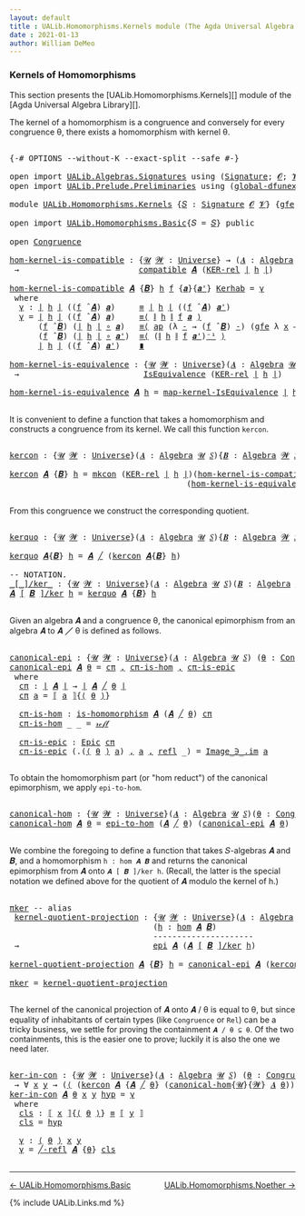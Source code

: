 ```yaml
---
layout: default
title : UALib.Homomorphisms.Kernels module (The Agda Universal Algebra Library)
date : 2021-01-13
author: William DeMeo
---
```


### <a id="kernels-of-homomorphisms">Kernels of Homomorphisms</a>

This section presents the [UALib.Homomorphisms.Kernels][] module of the [Agda Universal Algebra Library][].

The kernel of a homomorphism is a congruence and conversely for every congruence θ, there exists a homomorphism with kernel θ.

<pre class="Agda">

<a id="464" class="Symbol">{-#</a> <a id="468" class="Keyword">OPTIONS</a> <a id="476" class="Pragma">--without-K</a> <a id="488" class="Pragma">--exact-split</a> <a id="502" class="Pragma">--safe</a> <a id="509" class="Symbol">#-}</a>

<a id="514" class="Keyword">open</a> <a id="519" class="Keyword">import</a> <a id="526" href="UALib.Algebras.Signatures.html" class="Module">UALib.Algebras.Signatures</a> <a id="552" class="Keyword">using</a> <a id="558" class="Symbol">(</a><a id="559" href="UALib.Algebras.Signatures.html#1457" class="Function">Signature</a><a id="568" class="Symbol">;</a> <a id="570" href="universes.html#613" class="Generalizable">𝓞</a><a id="571" class="Symbol">;</a> <a id="573" href="universes.html#617" class="Generalizable">𝓥</a><a id="574" class="Symbol">)</a>
<a id="576" class="Keyword">open</a> <a id="581" class="Keyword">import</a> <a id="588" href="UALib.Prelude.Preliminaries.html" class="Module">UALib.Prelude.Preliminaries</a> <a id="616" class="Keyword">using</a> <a id="622" class="Symbol">(</a><a id="623" href="MGS-Subsingleton-Theorems.html#3468" class="Function">global-dfunext</a><a id="637" class="Symbol">)</a>

<a id="640" class="Keyword">module</a> <a id="647" href="UALib.Homomorphisms.Kernels.html" class="Module">UALib.Homomorphisms.Kernels</a> <a id="675" class="Symbol">{</a><a id="676" href="UALib.Homomorphisms.Kernels.html#676" class="Bound">𝑆</a> <a id="678" class="Symbol">:</a> <a id="680" href="UALib.Algebras.Signatures.html#1457" class="Function">Signature</a> <a id="690" href="universes.html#613" class="Generalizable">𝓞</a> <a id="692" href="universes.html#617" class="Generalizable">𝓥</a><a id="693" class="Symbol">}</a> <a id="695" class="Symbol">{</a><a id="696" href="UALib.Homomorphisms.Kernels.html#696" class="Bound">gfe</a> <a id="700" class="Symbol">:</a> <a id="702" href="MGS-Subsingleton-Theorems.html#3468" class="Function">global-dfunext</a><a id="716" class="Symbol">}</a> <a id="718" class="Keyword">where</a>

<a id="725" class="Keyword">open</a> <a id="730" class="Keyword">import</a> <a id="737" href="UALib.Homomorphisms.Basic.html" class="Module">UALib.Homomorphisms.Basic</a><a id="762" class="Symbol">{</a><a id="763" class="Argument">𝑆</a> <a id="765" class="Symbol">=</a> <a id="767" href="UALib.Homomorphisms.Kernels.html#676" class="Bound">𝑆</a><a id="768" class="Symbol">}</a> <a id="770" class="Keyword">public</a>

<a id="778" class="Keyword">open</a> <a id="783" href="UALib.Relations.Congruences.html#1434" class="Module">Congruence</a>

<a id="hom-kernel-is-compatible"></a><a id="795" href="UALib.Homomorphisms.Kernels.html#795" class="Function">hom-kernel-is-compatible</a> <a id="820" class="Symbol">:</a> <a id="822" class="Symbol">{</a><a id="823" href="UALib.Homomorphisms.Kernels.html#823" class="Bound">𝓤</a> <a id="825" href="UALib.Homomorphisms.Kernels.html#825" class="Bound">𝓦</a> <a id="827" class="Symbol">:</a> <a id="829" href="universes.html#551" class="Function">Universe</a><a id="837" class="Symbol">}</a> <a id="839" class="Symbol">→</a> <a id="841" class="Symbol">(</a><a id="842" href="UALib.Homomorphisms.Kernels.html#842" class="Bound">𝑨</a> <a id="844" class="Symbol">:</a> <a id="846" href="UALib.Algebras.Algebras.html#813" class="Function">Algebra</a> <a id="854" href="UALib.Homomorphisms.Kernels.html#823" class="Bound">𝓤</a> <a id="856" href="UALib.Homomorphisms.Kernels.html#676" class="Bound">𝑆</a><a id="857" class="Symbol">){</a><a id="859" href="UALib.Homomorphisms.Kernels.html#859" class="Bound">𝑩</a> <a id="861" class="Symbol">:</a> <a id="863" href="UALib.Algebras.Algebras.html#813" class="Function">Algebra</a> <a id="871" href="UALib.Homomorphisms.Kernels.html#825" class="Bound">𝓦</a> <a id="873" href="UALib.Homomorphisms.Kernels.html#676" class="Bound">𝑆</a><a id="874" class="Symbol">}(</a><a id="876" href="UALib.Homomorphisms.Kernels.html#876" class="Bound">h</a> <a id="878" class="Symbol">:</a> <a id="880" href="UALib.Homomorphisms.Basic.html#2062" class="Function">hom</a> <a id="884" href="UALib.Homomorphisms.Kernels.html#842" class="Bound">𝑨</a> <a id="886" href="UALib.Homomorphisms.Kernels.html#859" class="Bound">𝑩</a><a id="887" class="Symbol">)</a>
 <a id="890" class="Symbol">→</a>                         <a id="916" href="UALib.Relations.Quotients.html#6644" class="Function">compatible</a> <a id="927" href="UALib.Homomorphisms.Kernels.html#842" class="Bound">𝑨</a> <a id="929" class="Symbol">(</a><a id="930" href="UALib.Relations.Binary.html#1569" class="Function">KER-rel</a> <a id="938" href="UALib.Prelude.Preliminaries.html#10371" class="Function Operator">∣</a> <a id="940" href="UALib.Homomorphisms.Kernels.html#876" class="Bound">h</a> <a id="942" href="UALib.Prelude.Preliminaries.html#10371" class="Function Operator">∣</a><a id="943" class="Symbol">)</a>

<a id="946" href="UALib.Homomorphisms.Kernels.html#795" class="Function">hom-kernel-is-compatible</a> <a id="971" href="UALib.Homomorphisms.Kernels.html#971" class="Bound">𝑨</a> <a id="973" class="Symbol">{</a><a id="974" href="UALib.Homomorphisms.Kernels.html#974" class="Bound">𝑩</a><a id="975" class="Symbol">}</a> <a id="977" href="UALib.Homomorphisms.Kernels.html#977" class="Bound">h</a> <a id="979" href="UALib.Homomorphisms.Kernels.html#979" class="Bound">f</a> <a id="981" class="Symbol">{</a><a id="982" href="UALib.Homomorphisms.Kernels.html#982" class="Bound">𝒂</a><a id="983" class="Symbol">}{</a><a id="985" href="UALib.Homomorphisms.Kernels.html#985" class="Bound">𝒂&#39;</a><a id="987" class="Symbol">}</a> <a id="989" href="UALib.Homomorphisms.Kernels.html#989" class="Bound">Kerhab</a> <a id="996" class="Symbol">=</a> <a id="998" href="UALib.Homomorphisms.Kernels.html#1009" class="Function">γ</a>
 <a id="1001" class="Keyword">where</a>
  <a id="1009" href="UALib.Homomorphisms.Kernels.html#1009" class="Function">γ</a> <a id="1011" class="Symbol">:</a> <a id="1013" href="UALib.Prelude.Preliminaries.html#10371" class="Function Operator">∣</a> <a id="1015" href="UALib.Homomorphisms.Kernels.html#977" class="Bound">h</a> <a id="1017" href="UALib.Prelude.Preliminaries.html#10371" class="Function Operator">∣</a> <a id="1019" class="Symbol">((</a><a id="1021" href="UALib.Homomorphisms.Kernels.html#979" class="Bound">f</a> <a id="1023" href="UALib.Algebras.Algebras.html#3080" class="Function Operator">̂</a> <a id="1025" href="UALib.Homomorphisms.Kernels.html#971" class="Bound">𝑨</a><a id="1026" class="Symbol">)</a> <a id="1028" href="UALib.Homomorphisms.Kernels.html#982" class="Bound">𝒂</a><a id="1029" class="Symbol">)</a>     <a id="1035" href="UALib.Prelude.Preliminaries.html#5654" class="Datatype Operator">≡</a> <a id="1037" href="UALib.Prelude.Preliminaries.html#10371" class="Function Operator">∣</a> <a id="1039" href="UALib.Homomorphisms.Kernels.html#977" class="Bound">h</a> <a id="1041" href="UALib.Prelude.Preliminaries.html#10371" class="Function Operator">∣</a> <a id="1043" class="Symbol">((</a><a id="1045" href="UALib.Homomorphisms.Kernels.html#979" class="Bound">f</a> <a id="1047" href="UALib.Algebras.Algebras.html#3080" class="Function Operator">̂</a> <a id="1049" href="UALib.Homomorphisms.Kernels.html#971" class="Bound">𝑨</a><a id="1050" class="Symbol">)</a> <a id="1052" href="UALib.Homomorphisms.Kernels.html#985" class="Bound">𝒂&#39;</a><a id="1054" class="Symbol">)</a>
  <a id="1058" href="UALib.Homomorphisms.Kernels.html#1009" class="Function">γ</a> <a id="1060" class="Symbol">=</a> <a id="1062" href="UALib.Prelude.Preliminaries.html#10371" class="Function Operator">∣</a> <a id="1064" href="UALib.Homomorphisms.Kernels.html#977" class="Bound">h</a> <a id="1066" href="UALib.Prelude.Preliminaries.html#10371" class="Function Operator">∣</a> <a id="1068" class="Symbol">((</a><a id="1070" href="UALib.Homomorphisms.Kernels.html#979" class="Bound">f</a> <a id="1072" href="UALib.Algebras.Algebras.html#3080" class="Function Operator">̂</a> <a id="1074" href="UALib.Homomorphisms.Kernels.html#971" class="Bound">𝑨</a><a id="1075" class="Symbol">)</a> <a id="1077" href="UALib.Homomorphisms.Kernels.html#982" class="Bound">𝒂</a><a id="1078" class="Symbol">)</a>     <a id="1084" href="MGS-MLTT.html#5997" class="Function Operator">≡⟨</a> <a id="1087" href="UALib.Prelude.Preliminaries.html#10452" class="Function Operator">∥</a> <a id="1089" href="UALib.Homomorphisms.Kernels.html#977" class="Bound">h</a> <a id="1091" href="UALib.Prelude.Preliminaries.html#10452" class="Function Operator">∥</a> <a id="1093" href="UALib.Homomorphisms.Kernels.html#979" class="Bound">f</a> <a id="1095" href="UALib.Homomorphisms.Kernels.html#982" class="Bound">𝒂</a> <a id="1097" href="MGS-MLTT.html#5997" class="Function Operator">⟩</a>
      <a id="1105" class="Symbol">(</a><a id="1106" href="UALib.Homomorphisms.Kernels.html#979" class="Bound">f</a> <a id="1108" href="UALib.Algebras.Algebras.html#3080" class="Function Operator">̂</a> <a id="1110" href="UALib.Homomorphisms.Kernels.html#974" class="Bound">𝑩</a><a id="1111" class="Symbol">)</a> <a id="1113" class="Symbol">(</a><a id="1114" href="UALib.Prelude.Preliminaries.html#10371" class="Function Operator">∣</a> <a id="1116" href="UALib.Homomorphisms.Kernels.html#977" class="Bound">h</a> <a id="1118" href="UALib.Prelude.Preliminaries.html#10371" class="Function Operator">∣</a> <a id="1120" href="MGS-MLTT.html#3813" class="Function Operator">∘</a> <a id="1122" href="UALib.Homomorphisms.Kernels.html#982" class="Bound">𝒂</a><a id="1123" class="Symbol">)</a>   <a id="1127" href="MGS-MLTT.html#5997" class="Function Operator">≡⟨</a> <a id="1130" href="MGS-MLTT.html#6613" class="Function">ap</a> <a id="1133" class="Symbol">(λ</a> <a id="1136" href="UALib.Homomorphisms.Kernels.html#1136" class="Bound">-</a> <a id="1138" class="Symbol">→</a> <a id="1140" class="Symbol">(</a><a id="1141" href="UALib.Homomorphisms.Kernels.html#979" class="Bound">f</a> <a id="1143" href="UALib.Algebras.Algebras.html#3080" class="Function Operator">̂</a> <a id="1145" href="UALib.Homomorphisms.Kernels.html#974" class="Bound">𝑩</a><a id="1146" class="Symbol">)</a> <a id="1148" href="UALib.Homomorphisms.Kernels.html#1136" class="Bound">-</a><a id="1149" class="Symbol">)</a> <a id="1151" class="Symbol">(</a><a id="1152" href="UALib.Homomorphisms.Kernels.html#696" class="Bound">gfe</a> <a id="1156" class="Symbol">λ</a> <a id="1158" href="UALib.Homomorphisms.Kernels.html#1158" class="Bound">x</a> <a id="1160" class="Symbol">→</a> <a id="1162" href="UALib.Homomorphisms.Kernels.html#989" class="Bound">Kerhab</a> <a id="1169" href="UALib.Homomorphisms.Kernels.html#1158" class="Bound">x</a><a id="1170" class="Symbol">)</a> <a id="1172" href="MGS-MLTT.html#5997" class="Function Operator">⟩</a>
      <a id="1180" class="Symbol">(</a><a id="1181" href="UALib.Homomorphisms.Kernels.html#979" class="Bound">f</a> <a id="1183" href="UALib.Algebras.Algebras.html#3080" class="Function Operator">̂</a> <a id="1185" href="UALib.Homomorphisms.Kernels.html#974" class="Bound">𝑩</a><a id="1186" class="Symbol">)</a> <a id="1188" class="Symbol">(</a><a id="1189" href="UALib.Prelude.Preliminaries.html#10371" class="Function Operator">∣</a> <a id="1191" href="UALib.Homomorphisms.Kernels.html#977" class="Bound">h</a> <a id="1193" href="UALib.Prelude.Preliminaries.html#10371" class="Function Operator">∣</a> <a id="1195" href="MGS-MLTT.html#3813" class="Function Operator">∘</a> <a id="1197" href="UALib.Homomorphisms.Kernels.html#985" class="Bound">𝒂&#39;</a><a id="1199" class="Symbol">)</a>  <a id="1202" href="MGS-MLTT.html#5997" class="Function Operator">≡⟨</a> <a id="1205" class="Symbol">(</a><a id="1206" href="UALib.Prelude.Preliminaries.html#10452" class="Function Operator">∥</a> <a id="1208" href="UALib.Homomorphisms.Kernels.html#977" class="Bound">h</a> <a id="1210" href="UALib.Prelude.Preliminaries.html#10452" class="Function Operator">∥</a> <a id="1212" href="UALib.Homomorphisms.Kernels.html#979" class="Bound">f</a> <a id="1214" href="UALib.Homomorphisms.Kernels.html#985" class="Bound">𝒂&#39;</a><a id="1216" class="Symbol">)</a><a id="1217" href="MGS-MLTT.html#6125" class="Function Operator">⁻¹</a> <a id="1220" href="MGS-MLTT.html#5997" class="Function Operator">⟩</a>
      <a id="1228" href="UALib.Prelude.Preliminaries.html#10371" class="Function Operator">∣</a> <a id="1230" href="UALib.Homomorphisms.Kernels.html#977" class="Bound">h</a> <a id="1232" href="UALib.Prelude.Preliminaries.html#10371" class="Function Operator">∣</a> <a id="1234" class="Symbol">((</a><a id="1236" href="UALib.Homomorphisms.Kernels.html#979" class="Bound">f</a> <a id="1238" href="UALib.Algebras.Algebras.html#3080" class="Function Operator">̂</a> <a id="1240" href="UALib.Homomorphisms.Kernels.html#971" class="Bound">𝑨</a><a id="1241" class="Symbol">)</a> <a id="1243" href="UALib.Homomorphisms.Kernels.html#985" class="Bound">𝒂&#39;</a><a id="1245" class="Symbol">)</a>    <a id="1250" href="MGS-MLTT.html#6079" class="Function Operator">∎</a>

<a id="hom-kernel-is-equivalence"></a><a id="1253" href="UALib.Homomorphisms.Kernels.html#1253" class="Function">hom-kernel-is-equivalence</a> <a id="1279" class="Symbol">:</a> <a id="1281" class="Symbol">{</a><a id="1282" href="UALib.Homomorphisms.Kernels.html#1282" class="Bound">𝓤</a> <a id="1284" href="UALib.Homomorphisms.Kernels.html#1284" class="Bound">𝓦</a> <a id="1286" class="Symbol">:</a> <a id="1288" href="universes.html#551" class="Function">Universe</a><a id="1296" class="Symbol">}(</a><a id="1298" href="UALib.Homomorphisms.Kernels.html#1298" class="Bound">𝑨</a> <a id="1300" class="Symbol">:</a> <a id="1302" href="UALib.Algebras.Algebras.html#813" class="Function">Algebra</a> <a id="1310" href="UALib.Homomorphisms.Kernels.html#1282" class="Bound">𝓤</a> <a id="1312" href="UALib.Homomorphisms.Kernels.html#676" class="Bound">𝑆</a><a id="1313" class="Symbol">){</a><a id="1315" href="UALib.Homomorphisms.Kernels.html#1315" class="Bound">𝑩</a> <a id="1317" class="Symbol">:</a> <a id="1319" href="UALib.Algebras.Algebras.html#813" class="Function">Algebra</a> <a id="1327" href="UALib.Homomorphisms.Kernels.html#1284" class="Bound">𝓦</a> <a id="1329" href="UALib.Homomorphisms.Kernels.html#676" class="Bound">𝑆</a><a id="1330" class="Symbol">}(</a><a id="1332" href="UALib.Homomorphisms.Kernels.html#1332" class="Bound">h</a> <a id="1334" class="Symbol">:</a> <a id="1336" href="UALib.Homomorphisms.Basic.html#2062" class="Function">hom</a> <a id="1340" href="UALib.Homomorphisms.Kernels.html#1298" class="Bound">𝑨</a> <a id="1342" href="UALib.Homomorphisms.Kernels.html#1315" class="Bound">𝑩</a><a id="1343" class="Symbol">)</a>
 <a id="1346" class="Symbol">→</a>                          <a id="1373" href="UALib.Relations.Equivalences.html#668" class="Record">IsEquivalence</a> <a id="1387" class="Symbol">(</a><a id="1388" href="UALib.Relations.Binary.html#1569" class="Function">KER-rel</a> <a id="1396" href="UALib.Prelude.Preliminaries.html#10371" class="Function Operator">∣</a> <a id="1398" href="UALib.Homomorphisms.Kernels.html#1332" class="Bound">h</a> <a id="1400" href="UALib.Prelude.Preliminaries.html#10371" class="Function Operator">∣</a><a id="1401" class="Symbol">)</a>

<a id="1404" href="UALib.Homomorphisms.Kernels.html#1253" class="Function">hom-kernel-is-equivalence</a> <a id="1430" href="UALib.Homomorphisms.Kernels.html#1430" class="Bound">𝑨</a> <a id="1432" href="UALib.Homomorphisms.Kernels.html#1432" class="Bound">h</a> <a id="1434" class="Symbol">=</a> <a id="1436" href="UALib.Relations.Equivalences.html#1148" class="Function">map-kernel-IsEquivalence</a> <a id="1461" href="UALib.Prelude.Preliminaries.html#10371" class="Function Operator">∣</a> <a id="1463" href="UALib.Homomorphisms.Kernels.html#1432" class="Bound">h</a> <a id="1465" href="UALib.Prelude.Preliminaries.html#10371" class="Function Operator">∣</a>

</pre>

It is convenient to define a function that takes a homomorphism and constructs a congruence from its kernel.  We call this function `kercon`.

<pre class="Agda">

<a id="kercon"></a><a id="1637" href="UALib.Homomorphisms.Kernels.html#1637" class="Function">kercon</a> <a id="1644" class="Symbol">:</a> <a id="1646" class="Symbol">{</a><a id="1647" href="UALib.Homomorphisms.Kernels.html#1647" class="Bound">𝓤</a> <a id="1649" href="UALib.Homomorphisms.Kernels.html#1649" class="Bound">𝓦</a> <a id="1651" class="Symbol">:</a> <a id="1653" href="universes.html#551" class="Function">Universe</a><a id="1661" class="Symbol">}(</a><a id="1663" href="UALib.Homomorphisms.Kernels.html#1663" class="Bound">𝑨</a> <a id="1665" class="Symbol">:</a> <a id="1667" href="UALib.Algebras.Algebras.html#813" class="Function">Algebra</a> <a id="1675" href="UALib.Homomorphisms.Kernels.html#1647" class="Bound">𝓤</a> <a id="1677" href="UALib.Homomorphisms.Kernels.html#676" class="Bound">𝑆</a><a id="1678" class="Symbol">){</a><a id="1680" href="UALib.Homomorphisms.Kernels.html#1680" class="Bound">𝑩</a> <a id="1682" class="Symbol">:</a> <a id="1684" href="UALib.Algebras.Algebras.html#813" class="Function">Algebra</a> <a id="1692" href="UALib.Homomorphisms.Kernels.html#1649" class="Bound">𝓦</a> <a id="1694" href="UALib.Homomorphisms.Kernels.html#676" class="Bound">𝑆</a><a id="1695" class="Symbol">}(</a><a id="1697" href="UALib.Homomorphisms.Kernels.html#1697" class="Bound">h</a> <a id="1699" class="Symbol">:</a> <a id="1701" href="UALib.Homomorphisms.Basic.html#2062" class="Function">hom</a> <a id="1705" href="UALib.Homomorphisms.Kernels.html#1663" class="Bound">𝑨</a> <a id="1707" href="UALib.Homomorphisms.Kernels.html#1680" class="Bound">𝑩</a><a id="1708" class="Symbol">)</a> <a id="1710" class="Symbol">→</a> <a id="1712" href="UALib.Relations.Congruences.html#1434" class="Record">Congruence</a> <a id="1723" href="UALib.Homomorphisms.Kernels.html#1663" class="Bound">𝑨</a>

<a id="1726" href="UALib.Homomorphisms.Kernels.html#1637" class="Function">kercon</a> <a id="1733" href="UALib.Homomorphisms.Kernels.html#1733" class="Bound">𝑨</a> <a id="1735" class="Symbol">{</a><a id="1736" href="UALib.Homomorphisms.Kernels.html#1736" class="Bound">𝑩</a><a id="1737" class="Symbol">}</a> <a id="1739" href="UALib.Homomorphisms.Kernels.html#1739" class="Bound">h</a> <a id="1741" class="Symbol">=</a> <a id="1743" href="UALib.Relations.Congruences.html#1513" class="InductiveConstructor">mkcon</a> <a id="1749" class="Symbol">(</a><a id="1750" href="UALib.Relations.Binary.html#1569" class="Function">KER-rel</a> <a id="1758" href="UALib.Prelude.Preliminaries.html#10371" class="Function Operator">∣</a> <a id="1760" href="UALib.Homomorphisms.Kernels.html#1739" class="Bound">h</a> <a id="1762" href="UALib.Prelude.Preliminaries.html#10371" class="Function Operator">∣</a><a id="1763" class="Symbol">)(</a><a id="1765" href="UALib.Homomorphisms.Kernels.html#795" class="Function">hom-kernel-is-compatible</a> <a id="1790" href="UALib.Homomorphisms.Kernels.html#1733" class="Bound">𝑨</a> <a id="1792" class="Symbol">{</a><a id="1793" href="UALib.Homomorphisms.Kernels.html#1736" class="Bound">𝑩</a><a id="1794" class="Symbol">}</a> <a id="1796" href="UALib.Homomorphisms.Kernels.html#1739" class="Bound">h</a><a id="1797" class="Symbol">)</a>
                                     <a id="1836" class="Symbol">(</a><a id="1837" href="UALib.Homomorphisms.Kernels.html#1253" class="Function">hom-kernel-is-equivalence</a> <a id="1863" href="UALib.Homomorphisms.Kernels.html#1733" class="Bound">𝑨</a> <a id="1865" class="Symbol">{</a><a id="1866" href="UALib.Homomorphisms.Kernels.html#1736" class="Bound">𝑩</a><a id="1867" class="Symbol">}</a> <a id="1869" href="UALib.Homomorphisms.Kernels.html#1739" class="Bound">h</a><a id="1870" class="Symbol">)</a>

</pre>

From this congruence we construct the corresponding quotient.

<pre class="Agda">

<a id="kerquo"></a><a id="1962" href="UALib.Homomorphisms.Kernels.html#1962" class="Function">kerquo</a> <a id="1969" class="Symbol">:</a> <a id="1971" class="Symbol">{</a><a id="1972" href="UALib.Homomorphisms.Kernels.html#1972" class="Bound">𝓤</a> <a id="1974" href="UALib.Homomorphisms.Kernels.html#1974" class="Bound">𝓦</a> <a id="1976" class="Symbol">:</a> <a id="1978" href="universes.html#551" class="Function">Universe</a><a id="1986" class="Symbol">}(</a><a id="1988" href="UALib.Homomorphisms.Kernels.html#1988" class="Bound">𝑨</a> <a id="1990" class="Symbol">:</a> <a id="1992" href="UALib.Algebras.Algebras.html#813" class="Function">Algebra</a> <a id="2000" href="UALib.Homomorphisms.Kernels.html#1972" class="Bound">𝓤</a> <a id="2002" href="UALib.Homomorphisms.Kernels.html#676" class="Bound">𝑆</a><a id="2003" class="Symbol">){</a><a id="2005" href="UALib.Homomorphisms.Kernels.html#2005" class="Bound">𝑩</a> <a id="2007" class="Symbol">:</a> <a id="2009" href="UALib.Algebras.Algebras.html#813" class="Function">Algebra</a> <a id="2017" href="UALib.Homomorphisms.Kernels.html#1974" class="Bound">𝓦</a> <a id="2019" href="UALib.Homomorphisms.Kernels.html#676" class="Bound">𝑆</a><a id="2020" class="Symbol">}(</a><a id="2022" href="UALib.Homomorphisms.Kernels.html#2022" class="Bound">h</a> <a id="2024" class="Symbol">:</a> <a id="2026" href="UALib.Homomorphisms.Basic.html#2062" class="Function">hom</a> <a id="2030" href="UALib.Homomorphisms.Kernels.html#1988" class="Bound">𝑨</a> <a id="2032" href="UALib.Homomorphisms.Kernels.html#2005" class="Bound">𝑩</a><a id="2033" class="Symbol">)</a> <a id="2035" class="Symbol">→</a> <a id="2037" href="UALib.Algebras.Algebras.html#813" class="Function">Algebra</a> <a id="2045" class="Symbol">(</a><a id="2046" href="UALib.Homomorphisms.Kernels.html#1972" class="Bound">𝓤</a> <a id="2048" href="Agda.Primitive.html#636" class="Function Operator">⊔</a> <a id="2050" href="UALib.Homomorphisms.Kernels.html#1974" class="Bound">𝓦</a> <a id="2052" href="universes.html#527" class="Function Operator">⁺</a><a id="2053" class="Symbol">)</a> <a id="2055" href="UALib.Homomorphisms.Kernels.html#676" class="Bound">𝑆</a>

<a id="2058" href="UALib.Homomorphisms.Kernels.html#1962" class="Function">kerquo</a> <a id="2065" href="UALib.Homomorphisms.Kernels.html#2065" class="Bound">𝑨</a><a id="2066" class="Symbol">{</a><a id="2067" href="UALib.Homomorphisms.Kernels.html#2067" class="Bound">𝑩</a><a id="2068" class="Symbol">}</a> <a id="2070" href="UALib.Homomorphisms.Kernels.html#2070" class="Bound">h</a> <a id="2072" class="Symbol">=</a> <a id="2074" href="UALib.Homomorphisms.Kernels.html#2065" class="Bound">𝑨</a> <a id="2076" href="UALib.Relations.Congruences.html#3638" class="Function Operator">╱</a> <a id="2078" class="Symbol">(</a><a id="2079" href="UALib.Homomorphisms.Kernels.html#1637" class="Function">kercon</a> <a id="2086" href="UALib.Homomorphisms.Kernels.html#2065" class="Bound">𝑨</a><a id="2087" class="Symbol">{</a><a id="2088" href="UALib.Homomorphisms.Kernels.html#2067" class="Bound">𝑩</a><a id="2089" class="Symbol">}</a> <a id="2091" href="UALib.Homomorphisms.Kernels.html#2070" class="Bound">h</a><a id="2092" class="Symbol">)</a>

<a id="2095" class="Comment">-- NOTATION.</a>
<a id="_[_]/ker_"></a><a id="2108" href="UALib.Homomorphisms.Kernels.html#2108" class="Function Operator">_[_]/ker_</a> <a id="2118" class="Symbol">:</a> <a id="2120" class="Symbol">{</a><a id="2121" href="UALib.Homomorphisms.Kernels.html#2121" class="Bound">𝓤</a> <a id="2123" href="UALib.Homomorphisms.Kernels.html#2123" class="Bound">𝓦</a> <a id="2125" class="Symbol">:</a> <a id="2127" href="universes.html#551" class="Function">Universe</a><a id="2135" class="Symbol">}(</a><a id="2137" href="UALib.Homomorphisms.Kernels.html#2137" class="Bound">𝑨</a> <a id="2139" class="Symbol">:</a> <a id="2141" href="UALib.Algebras.Algebras.html#813" class="Function">Algebra</a> <a id="2149" href="UALib.Homomorphisms.Kernels.html#2121" class="Bound">𝓤</a> <a id="2151" href="UALib.Homomorphisms.Kernels.html#676" class="Bound">𝑆</a><a id="2152" class="Symbol">)(</a><a id="2154" href="UALib.Homomorphisms.Kernels.html#2154" class="Bound">𝑩</a> <a id="2156" class="Symbol">:</a> <a id="2158" href="UALib.Algebras.Algebras.html#813" class="Function">Algebra</a> <a id="2166" href="UALib.Homomorphisms.Kernels.html#2123" class="Bound">𝓦</a> <a id="2168" href="UALib.Homomorphisms.Kernels.html#676" class="Bound">𝑆</a><a id="2169" class="Symbol">)(</a><a id="2171" href="UALib.Homomorphisms.Kernels.html#2171" class="Bound">h</a> <a id="2173" class="Symbol">:</a> <a id="2175" href="UALib.Homomorphisms.Basic.html#2062" class="Function">hom</a> <a id="2179" href="UALib.Homomorphisms.Kernels.html#2137" class="Bound">𝑨</a> <a id="2181" href="UALib.Homomorphisms.Kernels.html#2154" class="Bound">𝑩</a><a id="2182" class="Symbol">)</a> <a id="2184" class="Symbol">→</a> <a id="2186" href="UALib.Algebras.Algebras.html#813" class="Function">Algebra</a> <a id="2194" class="Symbol">(</a><a id="2195" href="UALib.Homomorphisms.Kernels.html#2121" class="Bound">𝓤</a> <a id="2197" href="Agda.Primitive.html#636" class="Function Operator">⊔</a> <a id="2199" href="UALib.Homomorphisms.Kernels.html#2123" class="Bound">𝓦</a> <a id="2201" href="universes.html#527" class="Function Operator">⁺</a><a id="2202" class="Symbol">)</a> <a id="2204" href="UALib.Homomorphisms.Kernels.html#676" class="Bound">𝑆</a>
<a id="2206" href="UALib.Homomorphisms.Kernels.html#2206" class="Bound">𝑨</a> <a id="2208" href="UALib.Homomorphisms.Kernels.html#2108" class="Function Operator">[</a> <a id="2210" href="UALib.Homomorphisms.Kernels.html#2210" class="Bound">𝑩</a> <a id="2212" href="UALib.Homomorphisms.Kernels.html#2108" class="Function Operator">]/ker</a> <a id="2218" href="UALib.Homomorphisms.Kernels.html#2218" class="Bound">h</a> <a id="2220" class="Symbol">=</a> <a id="2222" href="UALib.Homomorphisms.Kernels.html#1962" class="Function">kerquo</a> <a id="2229" href="UALib.Homomorphisms.Kernels.html#2206" class="Bound">𝑨</a> <a id="2231" class="Symbol">{</a><a id="2232" href="UALib.Homomorphisms.Kernels.html#2210" class="Bound">𝑩</a><a id="2233" class="Symbol">}</a> <a id="2235" href="UALib.Homomorphisms.Kernels.html#2218" class="Bound">h</a>

</pre>

Given an algebra 𝑨 and a congruence θ, the canonical epimorphism from an algebra 𝑨 to 𝑨 ╱ θ is defined as follows.

<pre class="Agda">

<a id="canonical-epi"></a><a id="2380" href="UALib.Homomorphisms.Kernels.html#2380" class="Function">canonical-epi</a> <a id="2394" class="Symbol">:</a> <a id="2396" class="Symbol">{</a><a id="2397" href="UALib.Homomorphisms.Kernels.html#2397" class="Bound">𝓤</a> <a id="2399" href="UALib.Homomorphisms.Kernels.html#2399" class="Bound">𝓦</a> <a id="2401" class="Symbol">:</a> <a id="2403" href="universes.html#551" class="Function">Universe</a><a id="2411" class="Symbol">}(</a><a id="2413" href="UALib.Homomorphisms.Kernels.html#2413" class="Bound">𝑨</a> <a id="2415" class="Symbol">:</a> <a id="2417" href="UALib.Algebras.Algebras.html#813" class="Function">Algebra</a> <a id="2425" href="UALib.Homomorphisms.Kernels.html#2397" class="Bound">𝓤</a> <a id="2427" href="UALib.Homomorphisms.Kernels.html#676" class="Bound">𝑆</a><a id="2428" class="Symbol">)</a> <a id="2430" class="Symbol">(</a><a id="2431" href="UALib.Homomorphisms.Kernels.html#2431" class="Bound">θ</a> <a id="2433" class="Symbol">:</a> <a id="2435" href="UALib.Relations.Congruences.html#1434" class="Record">Congruence</a><a id="2445" class="Symbol">{</a><a id="2446" href="UALib.Homomorphisms.Kernels.html#2397" class="Bound">𝓤</a><a id="2447" class="Symbol">}{</a><a id="2449" href="UALib.Homomorphisms.Kernels.html#2399" class="Bound">𝓦</a><a id="2450" class="Symbol">}</a> <a id="2452" href="UALib.Homomorphisms.Kernels.html#2413" class="Bound">𝑨</a><a id="2453" class="Symbol">)</a> <a id="2455" class="Symbol">→</a> <a id="2457" href="UALib.Homomorphisms.Basic.html#2777" class="Function">epi</a> <a id="2461" href="UALib.Homomorphisms.Kernels.html#2413" class="Bound">𝑨</a> <a id="2463" class="Symbol">(</a><a id="2464" href="UALib.Homomorphisms.Kernels.html#2413" class="Bound">𝑨</a> <a id="2466" href="UALib.Relations.Congruences.html#3638" class="Function Operator">╱</a> <a id="2468" href="UALib.Homomorphisms.Kernels.html#2431" class="Bound">θ</a><a id="2469" class="Symbol">)</a>
<a id="2471" href="UALib.Homomorphisms.Kernels.html#2380" class="Function">canonical-epi</a> <a id="2485" href="UALib.Homomorphisms.Kernels.html#2485" class="Bound">𝑨</a> <a id="2487" href="UALib.Homomorphisms.Kernels.html#2487" class="Bound">θ</a> <a id="2489" class="Symbol">=</a> <a id="2491" href="UALib.Homomorphisms.Kernels.html#2528" class="Function">cπ</a> <a id="2494" href="UALib.Prelude.Preliminaries.html#5763" class="InductiveConstructor Operator">,</a> <a id="2496" href="UALib.Homomorphisms.Kernels.html#2576" class="Function">cπ-is-hom</a> <a id="2506" href="UALib.Prelude.Preliminaries.html#5763" class="InductiveConstructor Operator">,</a> <a id="2508" href="UALib.Homomorphisms.Kernels.html#2643" class="Function">cπ-is-epic</a>
 <a id="2520" class="Keyword">where</a>
  <a id="2528" href="UALib.Homomorphisms.Kernels.html#2528" class="Function">cπ</a> <a id="2531" class="Symbol">:</a> <a id="2533" href="UALib.Prelude.Preliminaries.html#10371" class="Function Operator">∣</a> <a id="2535" href="UALib.Homomorphisms.Kernels.html#2485" class="Bound">𝑨</a> <a id="2537" href="UALib.Prelude.Preliminaries.html#10371" class="Function Operator">∣</a> <a id="2539" class="Symbol">→</a> <a id="2541" href="UALib.Prelude.Preliminaries.html#10371" class="Function Operator">∣</a> <a id="2543" href="UALib.Homomorphisms.Kernels.html#2485" class="Bound">𝑨</a> <a id="2545" href="UALib.Relations.Congruences.html#3638" class="Function Operator">╱</a> <a id="2547" href="UALib.Homomorphisms.Kernels.html#2487" class="Bound">θ</a> <a id="2549" href="UALib.Prelude.Preliminaries.html#10371" class="Function Operator">∣</a>
  <a id="2553" href="UALib.Homomorphisms.Kernels.html#2528" class="Function">cπ</a> <a id="2556" href="UALib.Homomorphisms.Kernels.html#2556" class="Bound">a</a> <a id="2558" class="Symbol">=</a> <a id="2560" href="UALib.Relations.Quotients.html#2047" class="Function Operator">⟦</a> <a id="2562" href="UALib.Homomorphisms.Kernels.html#2556" class="Bound">a</a> <a id="2564" href="UALib.Relations.Quotients.html#2047" class="Function Operator">⟧</a><a id="2565" class="Symbol">{</a><a id="2566" href="UALib.Relations.Congruences.html#1528" class="Field Operator">⟨</a> <a id="2568" href="UALib.Homomorphisms.Kernels.html#2487" class="Bound">θ</a> <a id="2570" href="UALib.Relations.Congruences.html#1528" class="Field Operator">⟩</a><a id="2571" class="Symbol">}</a>

  <a id="2576" href="UALib.Homomorphisms.Kernels.html#2576" class="Function">cπ-is-hom</a> <a id="2586" class="Symbol">:</a> <a id="2588" href="UALib.Homomorphisms.Basic.html#1887" class="Function">is-homomorphism</a> <a id="2604" href="UALib.Homomorphisms.Kernels.html#2485" class="Bound">𝑨</a> <a id="2606" class="Symbol">(</a><a id="2607" href="UALib.Homomorphisms.Kernels.html#2485" class="Bound">𝑨</a> <a id="2609" href="UALib.Relations.Congruences.html#3638" class="Function Operator">╱</a> <a id="2611" href="UALib.Homomorphisms.Kernels.html#2487" class="Bound">θ</a><a id="2612" class="Symbol">)</a> <a id="2614" href="UALib.Homomorphisms.Kernels.html#2528" class="Function">cπ</a>
  <a id="2619" href="UALib.Homomorphisms.Kernels.html#2576" class="Function">cπ-is-hom</a> <a id="2629" class="Symbol">_</a> <a id="2631" class="Symbol">_</a> <a id="2633" class="Symbol">=</a> <a id="2635" href="UALib.Prelude.Preliminaries.html#5668" class="InductiveConstructor">𝓇ℯ𝒻𝓁</a>

  <a id="2643" href="UALib.Homomorphisms.Kernels.html#2643" class="Function">cπ-is-epic</a> <a id="2654" class="Symbol">:</a> <a id="2656" href="UALib.Prelude.Inverses.html#2388" class="Function">Epic</a> <a id="2661" href="UALib.Homomorphisms.Kernels.html#2528" class="Function">cπ</a>
  <a id="2666" href="UALib.Homomorphisms.Kernels.html#2643" class="Function">cπ-is-epic</a> <a id="2677" class="Symbol">(</a><a id="2678" class="DottedPattern Symbol">.(</a><a id="2680" href="UALib.Relations.Congruences.html#1528" class="DottedPattern Field Operator">⟨</a> <a id="2682" href="UALib.Homomorphisms.Kernels.html#2487" class="DottedPattern Bound">θ</a> <a id="2684" href="UALib.Relations.Congruences.html#1528" class="DottedPattern Field Operator">⟩</a> <a id="2686" href="UALib.Homomorphisms.Kernels.html#2691" class="DottedPattern Bound">a</a><a id="2687" class="DottedPattern Symbol">)</a> <a id="2689" href="UALib.Prelude.Preliminaries.html#5763" class="InductiveConstructor Operator">,</a> <a id="2691" href="UALib.Homomorphisms.Kernels.html#2691" class="Bound">a</a> <a id="2693" href="UALib.Prelude.Preliminaries.html#5763" class="InductiveConstructor Operator">,</a> <a id="2695" href="UALib.Prelude.Preliminaries.html#5690" class="InductiveConstructor">refl</a> <a id="2700" class="Symbol">_)</a> <a id="2703" class="Symbol">=</a> <a id="2705" href="UALib.Prelude.Inverses.html#853" class="InductiveConstructor">Image_∋_.im</a> <a id="2717" href="UALib.Homomorphisms.Kernels.html#2691" class="Bound">a</a>

</pre>

To obtain the homomorphism part (or "hom reduct") of the canonical epimorphism, we apply `epi-to-hom`.

<pre class="Agda">

<a id="canonical-hom"></a><a id="2850" href="UALib.Homomorphisms.Kernels.html#2850" class="Function">canonical-hom</a> <a id="2864" class="Symbol">:</a> <a id="2866" class="Symbol">{</a><a id="2867" href="UALib.Homomorphisms.Kernels.html#2867" class="Bound">𝓤</a> <a id="2869" href="UALib.Homomorphisms.Kernels.html#2869" class="Bound">𝓦</a> <a id="2871" class="Symbol">:</a> <a id="2873" href="universes.html#551" class="Function">Universe</a><a id="2881" class="Symbol">}(</a><a id="2883" href="UALib.Homomorphisms.Kernels.html#2883" class="Bound">𝑨</a> <a id="2885" class="Symbol">:</a> <a id="2887" href="UALib.Algebras.Algebras.html#813" class="Function">Algebra</a> <a id="2895" href="UALib.Homomorphisms.Kernels.html#2867" class="Bound">𝓤</a> <a id="2897" href="UALib.Homomorphisms.Kernels.html#676" class="Bound">𝑆</a><a id="2898" class="Symbol">)(</a><a id="2900" href="UALib.Homomorphisms.Kernels.html#2900" class="Bound">θ</a> <a id="2902" class="Symbol">:</a> <a id="2904" href="UALib.Relations.Congruences.html#1434" class="Record">Congruence</a><a id="2914" class="Symbol">{</a><a id="2915" href="UALib.Homomorphisms.Kernels.html#2867" class="Bound">𝓤</a><a id="2916" class="Symbol">}{</a><a id="2918" href="UALib.Homomorphisms.Kernels.html#2869" class="Bound">𝓦</a><a id="2919" class="Symbol">}</a> <a id="2921" href="UALib.Homomorphisms.Kernels.html#2883" class="Bound">𝑨</a><a id="2922" class="Symbol">)</a> <a id="2924" class="Symbol">→</a> <a id="2926" href="UALib.Homomorphisms.Basic.html#2062" class="Function">hom</a> <a id="2930" href="UALib.Homomorphisms.Kernels.html#2883" class="Bound">𝑨</a> <a id="2932" class="Symbol">(</a><a id="2933" href="UALib.Homomorphisms.Kernels.html#2883" class="Bound">𝑨</a> <a id="2935" href="UALib.Relations.Congruences.html#3638" class="Function Operator">╱</a> <a id="2937" href="UALib.Homomorphisms.Kernels.html#2900" class="Bound">θ</a><a id="2938" class="Symbol">)</a>
<a id="2940" href="UALib.Homomorphisms.Kernels.html#2850" class="Function">canonical-hom</a> <a id="2954" href="UALib.Homomorphisms.Kernels.html#2954" class="Bound">𝑨</a> <a id="2956" href="UALib.Homomorphisms.Kernels.html#2956" class="Bound">θ</a> <a id="2958" class="Symbol">=</a> <a id="2960" href="UALib.Homomorphisms.Basic.html#3114" class="Function">epi-to-hom</a> <a id="2971" class="Symbol">(</a><a id="2972" href="UALib.Homomorphisms.Kernels.html#2954" class="Bound">𝑨</a> <a id="2974" href="UALib.Relations.Congruences.html#3638" class="Function Operator">╱</a> <a id="2976" href="UALib.Homomorphisms.Kernels.html#2956" class="Bound">θ</a><a id="2977" class="Symbol">)</a> <a id="2979" class="Symbol">(</a><a id="2980" href="UALib.Homomorphisms.Kernels.html#2380" class="Function">canonical-epi</a> <a id="2994" href="UALib.Homomorphisms.Kernels.html#2954" class="Bound">𝑨</a> <a id="2996" href="UALib.Homomorphisms.Kernels.html#2956" class="Bound">θ</a><a id="2997" class="Symbol">)</a>

</pre>

We combine the foregoing to define a function that takes 𝑆-algebras 𝑨 and 𝑩, and a homomorphism `h : hom 𝑨 𝑩` and returns the canonical epimorphism from 𝑨 onto `𝑨 [ 𝑩 ]/ker h`. (Recall, the latter is the special notation we defined above for the quotient of 𝑨 modulo the kernel of h.)

<pre class="Agda">

<a id="πker"></a><a id="3312" href="UALib.Homomorphisms.Kernels.html#3312" class="Function">πker</a> <a id="3317" class="Comment">-- alias</a>
 <a id="kernel-quotient-projection"></a><a id="3327" href="UALib.Homomorphisms.Kernels.html#3327" class="Function">kernel-quotient-projection</a> <a id="3354" class="Symbol">:</a> <a id="3356" class="Symbol">{</a><a id="3357" href="UALib.Homomorphisms.Kernels.html#3357" class="Bound">𝓤</a> <a id="3359" href="UALib.Homomorphisms.Kernels.html#3359" class="Bound">𝓦</a> <a id="3361" class="Symbol">:</a> <a id="3363" href="universes.html#551" class="Function">Universe</a><a id="3371" class="Symbol">}(</a><a id="3373" href="UALib.Homomorphisms.Kernels.html#3373" class="Bound">𝑨</a> <a id="3375" class="Symbol">:</a> <a id="3377" href="UALib.Algebras.Algebras.html#813" class="Function">Algebra</a> <a id="3385" href="UALib.Homomorphisms.Kernels.html#3357" class="Bound">𝓤</a> <a id="3387" href="UALib.Homomorphisms.Kernels.html#676" class="Bound">𝑆</a><a id="3388" class="Symbol">){</a><a id="3390" href="UALib.Homomorphisms.Kernels.html#3390" class="Bound">𝑩</a> <a id="3392" class="Symbol">:</a> <a id="3394" href="UALib.Algebras.Algebras.html#813" class="Function">Algebra</a> <a id="3402" href="UALib.Homomorphisms.Kernels.html#3359" class="Bound">𝓦</a> <a id="3404" href="UALib.Homomorphisms.Kernels.html#676" class="Bound">𝑆</a><a id="3405" class="Symbol">}</a>
                              <a id="3437" class="Symbol">(</a><a id="3438" href="UALib.Homomorphisms.Kernels.html#3438" class="Bound">h</a> <a id="3440" class="Symbol">:</a> <a id="3442" href="UALib.Homomorphisms.Basic.html#2062" class="Function">hom</a> <a id="3446" href="UALib.Homomorphisms.Kernels.html#3373" class="Bound">𝑨</a> <a id="3448" href="UALib.Homomorphisms.Kernels.html#3390" class="Bound">𝑩</a><a id="3449" class="Symbol">)</a>
                              <a id="3481" class="Comment">---------------------</a>
 <a id="3504" class="Symbol">→</a>                            <a id="3533" href="UALib.Homomorphisms.Basic.html#2777" class="Function">epi</a> <a id="3537" href="UALib.Homomorphisms.Kernels.html#3373" class="Bound">𝑨</a> <a id="3539" class="Symbol">(</a><a id="3540" href="UALib.Homomorphisms.Kernels.html#3373" class="Bound">𝑨</a> <a id="3542" href="UALib.Homomorphisms.Kernels.html#2108" class="Function Operator">[</a> <a id="3544" href="UALib.Homomorphisms.Kernels.html#3390" class="Bound">𝑩</a> <a id="3546" href="UALib.Homomorphisms.Kernels.html#2108" class="Function Operator">]/ker</a> <a id="3552" href="UALib.Homomorphisms.Kernels.html#3438" class="Bound">h</a><a id="3553" class="Symbol">)</a>

<a id="3556" href="UALib.Homomorphisms.Kernels.html#3327" class="Function">kernel-quotient-projection</a> <a id="3583" href="UALib.Homomorphisms.Kernels.html#3583" class="Bound">𝑨</a> <a id="3585" class="Symbol">{</a><a id="3586" href="UALib.Homomorphisms.Kernels.html#3586" class="Bound">𝑩</a><a id="3587" class="Symbol">}</a> <a id="3589" href="UALib.Homomorphisms.Kernels.html#3589" class="Bound">h</a> <a id="3591" class="Symbol">=</a> <a id="3593" href="UALib.Homomorphisms.Kernels.html#2380" class="Function">canonical-epi</a> <a id="3607" href="UALib.Homomorphisms.Kernels.html#3583" class="Bound">𝑨</a> <a id="3609" class="Symbol">(</a><a id="3610" href="UALib.Homomorphisms.Kernels.html#1637" class="Function">kercon</a> <a id="3617" href="UALib.Homomorphisms.Kernels.html#3583" class="Bound">𝑨</a><a id="3618" class="Symbol">{</a><a id="3619" href="UALib.Homomorphisms.Kernels.html#3586" class="Bound">𝑩</a><a id="3620" class="Symbol">}</a> <a id="3622" href="UALib.Homomorphisms.Kernels.html#3589" class="Bound">h</a><a id="3623" class="Symbol">)</a>

<a id="3626" href="UALib.Homomorphisms.Kernels.html#3312" class="Function">πker</a> <a id="3631" class="Symbol">=</a> <a id="3633" href="UALib.Homomorphisms.Kernels.html#3327" class="Function">kernel-quotient-projection</a>

</pre>


The kernel of the canonical projection of 𝑨 onto 𝑨 / θ is equal to θ, but since equality of inhabitants of certain types (like `Congruence` or `Rel`) can be a tricky business, we settle for proving the containment `𝑨 / θ ⊆ θ`. Of the two containments, this is the easier one to prove; luckily it is also the one we need later.

<pre class="Agda">

<a id="ker-in-con"></a><a id="4016" href="UALib.Homomorphisms.Kernels.html#4016" class="Function">ker-in-con</a> <a id="4027" class="Symbol">:</a> <a id="4029" class="Symbol">{</a><a id="4030" href="UALib.Homomorphisms.Kernels.html#4030" class="Bound">𝓤</a> <a id="4032" href="UALib.Homomorphisms.Kernels.html#4032" class="Bound">𝓦</a> <a id="4034" class="Symbol">:</a> <a id="4036" href="universes.html#551" class="Function">Universe</a><a id="4044" class="Symbol">}(</a><a id="4046" href="UALib.Homomorphisms.Kernels.html#4046" class="Bound">𝑨</a> <a id="4048" class="Symbol">:</a> <a id="4050" href="UALib.Algebras.Algebras.html#813" class="Function">Algebra</a> <a id="4058" href="UALib.Homomorphisms.Kernels.html#4030" class="Bound">𝓤</a> <a id="4060" href="UALib.Homomorphisms.Kernels.html#676" class="Bound">𝑆</a><a id="4061" class="Symbol">)</a> <a id="4063" class="Symbol">(</a><a id="4064" href="UALib.Homomorphisms.Kernels.html#4064" class="Bound">θ</a> <a id="4066" class="Symbol">:</a> <a id="4068" href="UALib.Relations.Congruences.html#1434" class="Record">Congruence</a><a id="4078" class="Symbol">{</a><a id="4079" href="UALib.Homomorphisms.Kernels.html#4030" class="Bound">𝓤</a><a id="4080" class="Symbol">}{</a><a id="4082" href="UALib.Homomorphisms.Kernels.html#4032" class="Bound">𝓦</a><a id="4083" class="Symbol">}</a> <a id="4085" href="UALib.Homomorphisms.Kernels.html#4046" class="Bound">𝑨</a><a id="4086" class="Symbol">)</a>
 <a id="4089" class="Symbol">→</a> <a id="4091" class="Symbol">∀</a> <a id="4093" href="UALib.Homomorphisms.Kernels.html#4093" class="Bound">x</a> <a id="4095" href="UALib.Homomorphisms.Kernels.html#4095" class="Bound">y</a> <a id="4097" class="Symbol">→</a> <a id="4099" class="Symbol">(</a><a id="4100" href="UALib.Relations.Congruences.html#1528" class="Field Operator">⟨</a> <a id="4102" class="Symbol">(</a><a id="4103" href="UALib.Homomorphisms.Kernels.html#1637" class="Function">kercon</a> <a id="4110" href="UALib.Homomorphisms.Kernels.html#4046" class="Bound">𝑨</a> <a id="4112" class="Symbol">{</a><a id="4113" href="UALib.Homomorphisms.Kernels.html#4046" class="Bound">𝑨</a> <a id="4115" href="UALib.Relations.Congruences.html#3638" class="Function Operator">╱</a> <a id="4117" href="UALib.Homomorphisms.Kernels.html#4064" class="Bound">θ</a><a id="4118" class="Symbol">}</a> <a id="4120" class="Symbol">(</a><a id="4121" href="UALib.Homomorphisms.Kernels.html#2850" class="Function">canonical-hom</a><a id="4134" class="Symbol">{</a><a id="4135" href="UALib.Homomorphisms.Kernels.html#4030" class="Bound">𝓤</a><a id="4136" class="Symbol">}{</a><a id="4138" href="UALib.Homomorphisms.Kernels.html#4032" class="Bound">𝓦</a><a id="4139" class="Symbol">}</a> <a id="4141" href="UALib.Homomorphisms.Kernels.html#4046" class="Bound">𝑨</a> <a id="4143" href="UALib.Homomorphisms.Kernels.html#4064" class="Bound">θ</a><a id="4144" class="Symbol">))</a> <a id="4147" href="UALib.Relations.Congruences.html#1528" class="Field Operator">⟩</a> <a id="4149" href="UALib.Homomorphisms.Kernels.html#4093" class="Bound">x</a> <a id="4151" href="UALib.Homomorphisms.Kernels.html#4095" class="Bound">y</a><a id="4152" class="Symbol">)</a> <a id="4154" class="Symbol">→</a> <a id="4156" class="Symbol">(</a><a id="4157" href="UALib.Relations.Congruences.html#1528" class="Field Operator">⟨</a> <a id="4159" href="UALib.Homomorphisms.Kernels.html#4064" class="Bound">θ</a> <a id="4161" href="UALib.Relations.Congruences.html#1528" class="Field Operator">⟩</a> <a id="4163" href="UALib.Homomorphisms.Kernels.html#4093" class="Bound">x</a> <a id="4165" href="UALib.Homomorphisms.Kernels.html#4095" class="Bound">y</a><a id="4166" class="Symbol">)</a>
<a id="4168" href="UALib.Homomorphisms.Kernels.html#4016" class="Function">ker-in-con</a> <a id="4179" href="UALib.Homomorphisms.Kernels.html#4179" class="Bound">𝑨</a> <a id="4181" href="UALib.Homomorphisms.Kernels.html#4181" class="Bound">θ</a> <a id="4183" href="UALib.Homomorphisms.Kernels.html#4183" class="Bound">x</a> <a id="4185" href="UALib.Homomorphisms.Kernels.html#4185" class="Bound">y</a> <a id="4187" href="UALib.Homomorphisms.Kernels.html#4187" class="Bound">hyp</a> <a id="4191" class="Symbol">=</a> <a id="4193" href="UALib.Homomorphisms.Kernels.html#4246" class="Function">γ</a>
 <a id="4196" class="Keyword">where</a>
  <a id="4204" href="UALib.Homomorphisms.Kernels.html#4204" class="Function">cls</a> <a id="4208" class="Symbol">:</a> <a id="4210" href="UALib.Relations.Quotients.html#2047" class="Function Operator">⟦</a> <a id="4212" href="UALib.Homomorphisms.Kernels.html#4183" class="Bound">x</a> <a id="4214" href="UALib.Relations.Quotients.html#2047" class="Function Operator">⟧</a><a id="4215" class="Symbol">{</a><a id="4216" href="UALib.Relations.Congruences.html#1528" class="Field Operator">⟨</a> <a id="4218" href="UALib.Homomorphisms.Kernels.html#4181" class="Bound">θ</a> <a id="4220" href="UALib.Relations.Congruences.html#1528" class="Field Operator">⟩</a><a id="4221" class="Symbol">}</a> <a id="4223" href="UALib.Prelude.Preliminaries.html#5654" class="Datatype Operator">≡</a> <a id="4225" href="UALib.Relations.Quotients.html#2047" class="Function Operator">⟦</a> <a id="4227" href="UALib.Homomorphisms.Kernels.html#4185" class="Bound">y</a> <a id="4229" href="UALib.Relations.Quotients.html#2047" class="Function Operator">⟧</a>
  <a id="4233" href="UALib.Homomorphisms.Kernels.html#4204" class="Function">cls</a> <a id="4237" class="Symbol">=</a> <a id="4239" href="UALib.Homomorphisms.Kernels.html#4187" class="Bound">hyp</a>

  <a id="4246" href="UALib.Homomorphisms.Kernels.html#4246" class="Function">γ</a> <a id="4248" class="Symbol">:</a> <a id="4250" href="UALib.Relations.Congruences.html#1528" class="Field Operator">⟨</a> <a id="4252" href="UALib.Homomorphisms.Kernels.html#4181" class="Bound">θ</a> <a id="4254" href="UALib.Relations.Congruences.html#1528" class="Field Operator">⟩</a> <a id="4256" href="UALib.Homomorphisms.Kernels.html#4183" class="Bound">x</a> <a id="4258" href="UALib.Homomorphisms.Kernels.html#4185" class="Bound">y</a>
  <a id="4262" href="UALib.Homomorphisms.Kernels.html#4246" class="Function">γ</a> <a id="4264" class="Symbol">=</a> <a id="4266" href="UALib.Relations.Congruences.html#4445" class="Function">╱-refl</a> <a id="4273" href="UALib.Homomorphisms.Kernels.html#4179" class="Bound">𝑨</a> <a id="4275" class="Symbol">{</a><a id="4276" href="UALib.Homomorphisms.Kernels.html#4181" class="Bound">θ</a><a id="4277" class="Symbol">}</a> <a id="4279" href="UALib.Homomorphisms.Kernels.html#4204" class="Function">cls</a>

</pre>


--------------------------------------

[← UALib.Homomorphisms.Basic](UALib.Homomorphisms.Basic.html)
<span style="float:right;">[UALib.Homomorphisms.Noether →](UALib.Homomorphisms.Noether.html)</span>

{% include UALib.Links.md %}


<!--
θ is contained in the kernel of the canonical projection onto 𝑨 / θ.
con-in-ker : {𝓤 𝓦 : Universe}(𝑨 : Algebra 𝓤 𝑆) (θ : Congruence{𝓤}{𝓦} 𝑨)
 → ∀ x y → (⟨ θ ⟩ x y) → (⟨ (kercon 𝑨 {𝑨 ╱ θ} (canonical-hom{𝓤}{𝓦} 𝑨 θ)) ⟩ x y)
con-in-ker 𝑨 θ x y hyp = γ
 where
  h : hom 𝑨 (𝑨 ╱ θ)
  h = canonical-hom 𝑨 θ

  κ : Congruence 𝑨
  κ = kercon 𝑨 {𝑨 ╱ θ} h

  γ : ⟦ x ⟧ {⟨ θ ⟩}≡ ⟦ y ⟧{⟨ θ ⟩}
  γ = {!!}
-->
